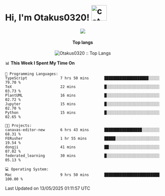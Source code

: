 <h1> Hi, I'm Otakus0320! <img src="https://media.giphy.com/media/mGcNjsfWAjY5AEZNw6/giphy.gif" width="50" alt="cat"></h1>

<p align="center"><a href="https://wakatime.com/@044d69d0-1253-4f60-96b6-5d19a0f9dde5"><img src="https://wakatime.com/badge/user/044d69d0-1253-4f60-96b6-5d19a0f9dde5.svg" /></a></p>

<h4 align="center">Top langs</h4>

<p align="center"><img src="https://github-readme-stats.vercel.app/api/top-langs/?username=Otakus0320&langs_count=10&theme=tokyonight&layout=compact&timestamp={{random_number}}" alt="Otakus0320 :: Top Langs" /></p>

<!--START_SECTION:waka-->
📊 **This Week I Spent My Time On** 

```text
💬 Programming Languages: 
TypeScript               7 hrs 50 mins       ████████████████████░░░░░   79.70 % 
TeX                      22 mins             █░░░░░░░░░░░░░░░░░░░░░░░░   03.73 % 
PlantUML                 16 mins             █░░░░░░░░░░░░░░░░░░░░░░░░   02.72 % 
Jupyter                  15 mins             █░░░░░░░░░░░░░░░░░░░░░░░░   02.70 % 
Python                   15 mins             █░░░░░░░░░░░░░░░░░░░░░░░░   02.65 % 

🐱‍💻 Projects: 
canavas-editor-new       6 hrs 43 mins       █████████████████░░░░░░░░   68.31 % 
FERusher                 1 hr 55 mins        █████░░░░░░░░░░░░░░░░░░░░   19.54 % 
dongji                   41 mins             ██░░░░░░░░░░░░░░░░░░░░░░░   07.02 % 
federated_learning       30 mins             █░░░░░░░░░░░░░░░░░░░░░░░░   05.13 % 

💻 Operating System: 
Mac                      9 hrs 50 mins       █████████████████████████   100.00 % 
```


 Last Updated on 13/05/2025 01:11:57 UTC
<!--END_SECTION:waka-->
